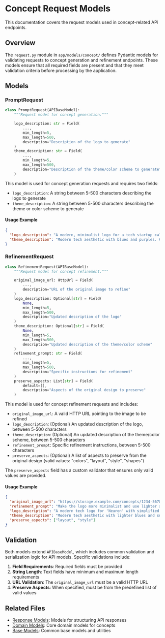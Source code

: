 # Concept Request Models

This documentation covers the request models used in concept-related API endpoints.

## Overview

The `request.py` module in `app/models/concept/` defines Pydantic models for validating requests to concept generation and refinement endpoints. These models ensure that all required fields are present and that they meet validation criteria before processing by the application.

## Models

### PromptRequest

```python
class PromptRequest(APIBaseModel):
    """Request model for concept generation."""

    logo_description: str = Field(
        ...,
        min_length=5,
        max_length=500,
        description="Description of the logo to generate"
    )
    theme_description: str = Field(
        ...,
        min_length=5,
        max_length=500,
        description="Description of the theme/color scheme to generate"
    )
```

This model is used for concept generation requests and requires two fields:

- `logo_description`: A string between 5-500 characters describing the logo to generate
- `theme_description`: A string between 5-500 characters describing the theme or color scheme to generate

#### Usage Example

```json
{
  "logo_description": "A modern, minimalist logo for a tech startup called 'Neuron'. The logo should incorporate abstract neural network imagery.",
  "theme_description": "Modern tech aesthetic with blues and purples. Clean, professional look suitable for a cutting-edge AI company."
}
```

### RefinementRequest

```python
class RefinementRequest(APIBaseModel):
    """Request model for concept refinement."""

    original_image_url: HttpUrl = Field(
        ...,
        description="URL of the original image to refine"
    )
    logo_description: Optional[str] = Field(
        None,
        min_length=5,
        max_length=500,
        description="Updated description of the logo"
    )
    theme_description: Optional[str] = Field(
        None,
        min_length=5,
        max_length=500,
        description="Updated description of the theme/color scheme"
    )
    refinement_prompt: str = Field(
        ...,
        min_length=5,
        max_length=500,
        description="Specific instructions for refinement"
    )
    preserve_aspects: List[str] = Field(
        default=[],
        description="Aspects of the original design to preserve"
    )
```

This model is used for concept refinement requests and includes:

- `original_image_url`: A valid HTTP URL pointing to the image to be refined
- `logo_description`: (Optional) An updated description of the logo, between 5-500 characters
- `theme_description`: (Optional) An updated description of the theme/color scheme, between 5-500 characters
- `refinement_prompt`: Specific refinement instructions, between 5-500 characters
- `preserve_aspects`: (Optional) A list of aspects to preserve from the original design (valid values: "colors", "layout", "style", "shapes")

The `preserve_aspects` field has a custom validator that ensures only valid values are provided.

#### Usage Example

```json
{
  "original_image_url": "https://storage.example.com/concepts/1234-5678-9012-3456.png",
  "refinement_prompt": "Make the logo more minimalist and use lighter shades of blue",
  "logo_description": "A modern tech logo for 'Neuron' with simplified neural network imagery",
  "theme_description": "Modern tech aesthetic with lighter blues and subtle accents",
  "preserve_aspects": ["layout", "style"]
}
```

## Validation

Both models extend `APIBaseModel`, which includes common validation and serialization logic for API models. Specific validations include:

1. **Field Requirements**: Required fields must be provided
2. **String Length**: Text fields have minimum and maximum length requirements
3. **URL Validation**: The `original_image_url` must be a valid HTTP URL
4. **Preserve Aspects**: When specified, must be from the predefined list of valid values

## Related Files

- [Response Models](response.md): Models for structuring API responses
- [Domain Models](domain.md): Core domain models for concepts
- [Base Models](../common/base.md): Common base models and utilities
